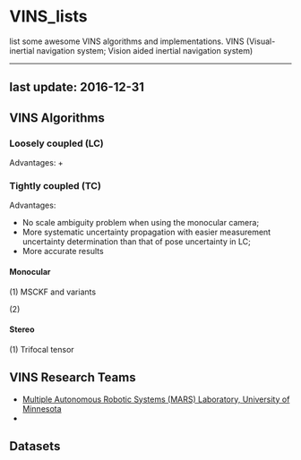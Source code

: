 # VINS_lists
list some awesome VINS algorithms and implementations. VINS (Visual-inertial navigation system; Vision aided inertial navigation system)

---
last update: 2016-12-31 
---

## VINS Algorithms

### Loosely coupled (LC)
Advantages:
+

### Tightly coupled (TC)
Advantages:
+ No scale ambiguity problem when using the monocular camera;
+ More systematic uncertainty propagation with easier measurement uncertainty determination than that of pose uncertainty in LC;
+ More accurate results


#### Monocular
(1) MSCKF and variants

(2) 

#### Stereo 
(1) Trifocal tensor


## VINS Research Teams
+ [Multiple Autonomous Robotic Systems (MARS) Laboratory, University of Minnesota](http://mars.cs.umn.edu/index.php)
+ 

## Datasets
